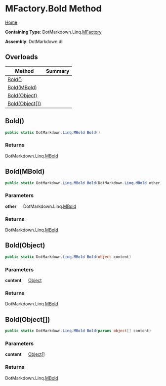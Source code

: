 # MFactory\.Bold Method

[Home](../../../../README.md)

**Containing Type**: DotMarkdown\.Linq\.[MFactory](../README.md)

**Assembly**: DotMarkdown\.dll

## Overloads

| Method | Summary |
| ------ | ------- |
| [Bold()](#DotMarkdown_Linq_MFactory_Bold) | |
| [Bold(MBold)](#DotMarkdown_Linq_MFactory_Bold_DotMarkdown_Linq_MBold_) | |
| [Bold(Object)](#DotMarkdown_Linq_MFactory_Bold_System_Object_) | |
| [Bold(Object\[\])](#DotMarkdown_Linq_MFactory_Bold_System_Object___) | |

## Bold\(\) <a name="DotMarkdown_Linq_MFactory_Bold"></a>

```csharp
public static DotMarkdown.Linq.MBold Bold()
```

### Returns

DotMarkdown\.Linq\.[MBold](../../MBold/README.md)

## Bold\(MBold\) <a name="DotMarkdown_Linq_MFactory_Bold_DotMarkdown_Linq_MBold_"></a>

```csharp
public static DotMarkdown.Linq.MBold Bold(DotMarkdown.Linq.MBold other)
```

### Parameters

**other** &emsp; DotMarkdown\.Linq\.[MBold](../../MBold/README.md)

### Returns

DotMarkdown\.Linq\.[MBold](../../MBold/README.md)

## Bold\(Object\) <a name="DotMarkdown_Linq_MFactory_Bold_System_Object_"></a>

```csharp
public static DotMarkdown.Linq.MBold Bold(object content)
```

### Parameters

**content** &emsp; [Object](https://docs.microsoft.com/en-us/dotnet/api/system.object)

### Returns

DotMarkdown\.Linq\.[MBold](../../MBold/README.md)

## Bold\(Object\[\]\) <a name="DotMarkdown_Linq_MFactory_Bold_System_Object___"></a>

```csharp
public static DotMarkdown.Linq.MBold Bold(params object[] content)
```

### Parameters

**content** &emsp; [Object](https://docs.microsoft.com/en-us/dotnet/api/system.object)\[\]

### Returns

DotMarkdown\.Linq\.[MBold](../../MBold/README.md)

